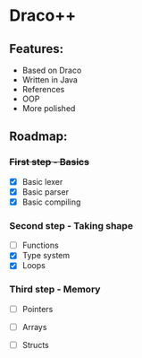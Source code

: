 # Draco++

## Features:
- Based on Draco
- Written in Java
- References
- OOP
- More polished
	
## Roadmap:
### ~~First step - **Basics**~~
- [x] Basic lexer
- [x] Basic parser
- [x] Basic compiling

### Second step - **Taking shape**
- [ ] Functions
- [x] Type system
- [x] Loops

### Third step - **Memory**
- [ ] Pointers
- [ ] Arrays
- [ ] Structs

